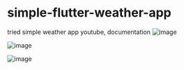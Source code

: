 # simple-flutter-weather-app
 tried simple weather app youtube, documentation
![image](https://user-images.githubusercontent.com/52168181/208248641-d2ceef02-8c3f-48ab-8a62-f60ee698b536.png)

![image](https://user-images.githubusercontent.com/52168181/208248667-2d6404d9-b13d-4f76-a565-f1297bce4bed.png)

![image](https://user-images.githubusercontent.com/52168181/208248681-08fc155b-9c94-4d37-b3f8-521be96ff9c1.png)
